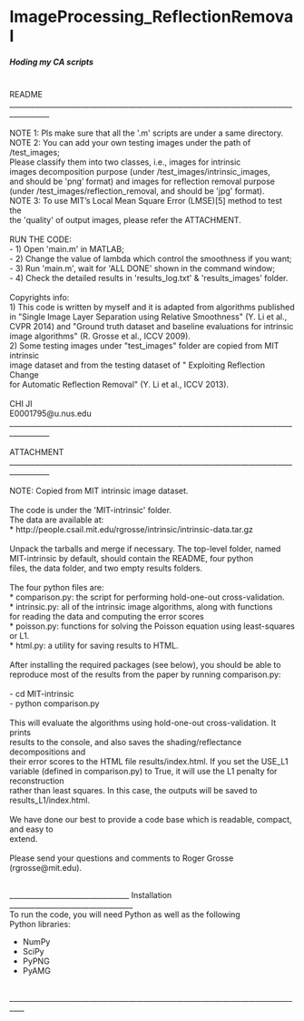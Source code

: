 # ImageProcessing_ReflectionRemoval
##### Hoding my CA scripts
<br />
                                         README                                          <br />
_________________________________________________________________________________________<br />
                                                                                       <br />
	NOTE 1: Pls make sure that all the '.m' scripts are under a same directory.          <br />
	NOTE 2: You can add your own testing images under the path of /test_images;          <br />
              Please classify them into two classes, i.e., images for intrinsic        <br />
              images decomposition purpose (under /test_images/intrinsic_images,      <br />
              and should be 'png’ format) and images for reflection removal purpose     <br />
              (under /test_images/reflection_removal, and should be 'jpg' format).    <br />
	NOTE 3:  To use MIT’s Local Mean Square Error (LMSE)[5] method to test the          <br />
              the 'quality' of output images, please refer the ATTACHMENT.              <br />
                                                                                          <br />
	RUN THE CODE:                                                                           <br />
	- 1) Open 'main.m' in MATLAB;                                                                 <br />
	- 2) Change the value of lambda which control the smoothness if you want; <br />
	- 3) Run 'main.m', wait for 'ALL DONE' shown in the command window;<br />
	- 4) Check the detailed results in 'results_log.txt' & 'results_images' folder.<br />
<br />
  Copyrights info:<br />
  1) This code is written by myself and it is adapted from algorithms published<br />
   	   in "Single Image Layer Separation using Relative Smoothness" (Y. Li et al.,<br />
   	   CVPR 2014) and "Ground truth dataset and baseline evaluations for intrinsic<br />
   	   image algorithms" (R. Grosse et al., ICCV 2009).<br />
	2) Some testing images under "test_images" folder are copied from MIT intrinsic <br />
   	   image dataset and from the testing dataset of " Exploiting Reflection Change <br />
   	   for Automatic Reflection Removal" (Y. Li et al., ICCV 2013).<br />
<br />
                                                                              CHI JI<br />
                                                                  E0001795@u.nus.edu<br />
_________________________________________________________________________________________<br />
<br />
                                      ATTACHMENT<br />
_________________________________________________________________________________________<br />
<br />
NOTE: Copied from MIT intrinsic image dataset.<br />
<br />
The code is under the 'MIT-intrinsic' folder.<br />
The data are available at: <br />
* http://people.csail.mit.edu/rgrosse/intrinsic/intrinsic-data.tar.gz<br />
<br />
Unpack the tarballs and merge if necessary. The top-level folder, named<br />
MIT-intrinsic by default, should contain the README, four python<br />
files, the data folder, and two empty results folders.<br />
<br />
The four python files are:<br />
* comparison.py: the script for performing hold-one-out cross-validation.<br />
* intrinsic.py: all of the intrinsic image algorithms, along with functions<br />
        for reading the data and computing the error scores<br />
* poisson.py: functions for solving the Poisson equation using least-squares or L1.<br />
* html.py: a utility for saving results to HTML.<br />
<br />
After installing the required packages (see below), you should be able to<br />
reproduce most of the results from the paper by running comparison.py:<br />
<br />
- cd MIT-intrinsic<br />
- python comparison.py<br />
<br />
This will evaluate the algorithms using hold-one-out cross-validation. It prints<br />
results to the console, and also saves the shading/reflectance decompositions and<br />
their error scores to the HTML file results/index.html. If you set the USE_L1<br />
variable (defined in comparison.py) to True, it will use the L1 penalty for reconstruction<br />
rather than least squares. In this case, the outputs will be saved to results_L1/index.html.<br />
<br />
We have done our best to provide a code base which is readable, compact, and easy to<br />
extend.<br />
<br />
Please send your questions and comments to Roger Grosse (rgrosse@mit.edu).<br />
<br />

_________________________________ Installation __________________________________<br />
To run the code, you will need Python as well as the following<br />
Python libraries:<br />
- NumPy<br />
- SciPy<br />
- PyPNG<br />
- PyAMG<br />
<br />
__________________________________________________________________________________ <br />
<br />

